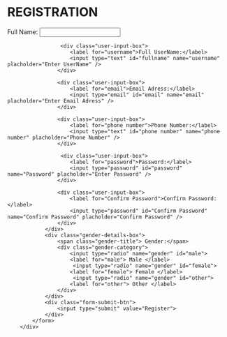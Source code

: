 <!DOCTYPE html>
<html>
    <head>
        <meta charset="utf-8" />
        <title> RESPONSIVE REGISTRATION FORM </title>
        <meta name= "viewport" content="width=device-width, initial-scale=1.0"/>
        <link rel="stylesheet" href="style.css" />
    </head>
    <body>
        <style>
            body{
                background-image: url(huhu.jpg);
                height: 100vh;
                background-size: cover;
                background-position: center;
            }
        </style>
        <div class="container">
            <h1 class="form-title">REGISTRATION</h1>
            <form action="#">
                <div class="main-user-info">
                    <div class="user-input-box">
                        <label for="Full name">Full Name:</label>
                        <input type="text" id="fullname" name="fullname" placholder="Enter Full Name" />
                    </div>

                     <div class="user-input-box">
                        <label for="username">Full UserName:</label>
                        <input type="text" id="fullname" name="username" placholder="Enter UserName" />
                    </div>

                    <div class="user-input-box">
                        <label for="email">Email Adress:</label>
                        <input type="email" id="email" name="email" placholder="Enter Email Adress" />
                    </div>

                    <div class="user-input-box">
                        <label for="phone number">Phone Number:</label>
                        <input type="text" id="phone number" name="phone number" placholder="Phone Number" />
                    </div>

                     <div class="user-input-box">
                        <label for="password">Password:</label>
                        <input type="password" id="password" name="Password" placholder="Enter Password" />
                    </div>

                    <div class="user-input-box">
                        <label for="Confirm Password">Confirm Password:</label>
                        <input type="password" id="Confirm Password" name="Confirm Password" placholder="Confirm Password" />
                    </div>
                </div>
                <div class="gender-details-box">
                    <span class="gender-title"> Gender:</span>
                    <div class="gender-category">
                        <input type="radio" name="gender" id="male">
                        <label for="male"> Male </label>
                         <input type="radio" name="gender" id="female">
                        <label for="female"> Female </label>
                         <input type="radio" name="gender" id="other">
                        <label for="other"> Other </label>
                    </div>
                </div>
                <div class="form-submit-btn">
                    <input type="submit" value="Register">
                </div>
            </form>
        </div>


